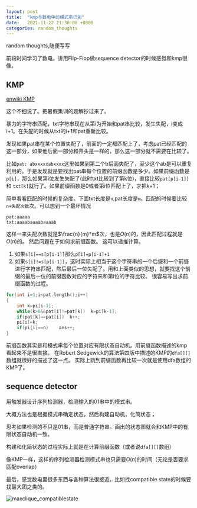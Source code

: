 ```yaml
---
layout: post
title:  "kmp与数电中的模式串识别"
date:   2021-11-22 21:30:08 +0800
categories: random_thoughts
---
```


random thoughts,随便写写

前段时间学习了数电。讲用Flip-Flop做sequence detector的时候感觉和kmp很像。

## KMP
  

[enwiki KMP](https://en.wikipedia.org/wiki/Knuth%E2%80%93Morris%E2%80%93Pratt_algorithm)
  
这个不细说了。把暑假集训的题解抄过来了。


暴力的字符串匹配，txt字符串现在从第i为开始和pat串比较，发生失配，i变成i+1。在失配的时候从txt的i+1和pat重新比较。


发现如果pat串在某个位置失配了，前面的一定都匹配上了，考虑pat已经匹配的这一部分，如果他后面一部分和开头是一样的，那么这一部分就不需要在比较了。


比如```pat: abxxxxxabxxxx```这里如果到第二个b后面失配了，至少这个ab是可以重复利用的。于是发现就是要找出pat串每个位置的前缀函数是多少。如果前缀函数是```p[i]```，那么如果第i位发生失配了(此时txt比较到了第k位)，直接比较```pat[p[i-1]]```和 ```txt[k]```就行了。如果前缀函数是0或者第i位匹配上了，才把k+1；


简单看看匹配的时候的复杂度。下面txt长度是```n```,pat长度是```m```。匹配的时候要比较```n+失配次数```次。可以想到一个最坏情况
```
pat:aaaaa
txt:aaaabaaaabaaaab
```
这样一来失配次数就是$\frac{n}{m}*m$次，也是$O(n)$的，因此匹配过程就是$O(n)$的。
然后问题在于如何求前缀函数。
这可以递推计算。 
1. 如果```s[i]==s[p[i-1]]```那么```p[i]=p[i-1]+1```
2. 如果```s[i]!=s[p[i-1]]```，这时实际上相当于这个字符串的一个后缀和一个前缀进行字符串匹配，然后最后一位失配了。用和上面类似的思想，就要找这个前缀的最后一位的前缀函数对应的字符来和第i位的字符比较。
很容易写出求前缀函数的过程。
```cpp
for(int i=1;i<pat.length();i++)
{
    int k=pi[i-1];
    while(k>0&&pat[i]!=pat[k])  k=pi[k-1];
    if(pat[k]==pat[i])  k++;
    pi[i]=k;
    if(pi[i]==n)    ans++;
}
```

前缀函数其实是和模式串每个位置对应有限状态自动机。用前缀函数描述的kmp看起来不是很直接。
在Robert Sedgewick的算法第四版中描述的KMP的```dfa[][]```数组就很好的描述了这一点。
实际上跳到前缀函数再比较一次就是使用dfa数组的KMP了。

## sequence detector
  

用触发器设计序列检测器，检测输入的01串中的模式串。

大概方法也是根据模式串确定状态，然后构建自动机，化简状态；

思考如果检测的不只是01串，而是普通字符串。画出的状态图就会和KMP中的有限状态自动机一致。

构建和化简状态的过程实际上就是在计算前缀函数（或者说```dfa[][]```数组）

像KMP一样，这样的序列检测器检测模式串也只需要$O(n)$的时间（无论是否要求匹配overlap）



最后，感觉数电里很多东西与各种算法很接近。比如找compatible state的时候要找最大团之类的。

![maxclique_compatiblestate]({{url}}/assets/image/maxclique_compatiblestate.jpg)